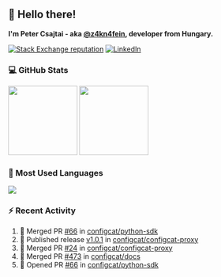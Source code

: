 ## 👋 Hello there!

**I'm Peter Csajtai - aka [@z4kn4fein](https://github.com/z4kn4fein), developer from Hungary.**

[![Stack Exchange reputation](https://img.shields.io/stackexchange/stackoverflow/r/8700582?color=orange&label=reputation&logo=stackoverflow&style=for-the-badge)](https://stackoverflow.com/users/8700582)
[![LinkedIn](https://img.shields.io/badge/linkedin-%230077B5.svg?style=for-the-badge&logo=linkedin&logoColor=white)](https://www.linkedin.com/in/csajtai-p%C3%A9ter-45395341/)

### 💻 GitHub Stats

<div>
  <img height="140px" src="https://github-readme-stats-pcsajtai.vercel.app/api?username=z4kn4fein&show_icons=true&hide_border=true&count_private=true&custom_title=Stats&theme=dracula&line_height=24&hide_title=true">
  <img height="140px" src="https://streak-stats.demolab.com?user=z4kn4fein&theme=dracula&hide_border=true">
  
</div>

### :toolbox: Most Used Languages

<img src="https://github-readme-stats-pcsajtai.vercel.app/api/top-langs/?username=z4kn4fein&theme=dracula&hide_border=true&layout=compact&langs_count=8&hide_title=true">

### :zap: Recent Activity

<!--START_SECTION:activity-->
1. 🎉 Merged PR [#66](https://github.com/configcat/python-sdk/pull/66) in [configcat/python-sdk](https://github.com/configcat/python-sdk)
2. 🚀 Published release [v1.0.1](https://github.com/configcat/configcat-proxy/releases/tag/v1.0.1) in [configcat/configcat-proxy](https://github.com/configcat/configcat-proxy)
3. 🎉 Merged PR [#24](https://github.com/configcat/configcat-proxy/pull/24) in [configcat/configcat-proxy](https://github.com/configcat/configcat-proxy)
4. 🎉 Merged PR [#473](https://github.com/configcat/docs/pull/473) in [configcat/docs](https://github.com/configcat/docs)
5. 💪 Opened PR [#66](https://github.com/configcat/python-sdk/pull/66) in [configcat/python-sdk](https://github.com/configcat/python-sdk)
<!--END_SECTION:activity-->
